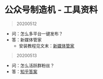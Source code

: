 # 公众号制造机 - 工具资料

> 20200512

- 问：怎么多平台一键发布？
- 答：新媒体管家
    - 安装教程见文末：[新媒体管家](https://mp.weixin.qq.com/s/_GKdxJZXhQmdFGX3K1US6g)

> 20200513

- 问：怎么活跃群粉丝？
- 答：[知乎答案](https://www.zhihu.com/question/42991890)
